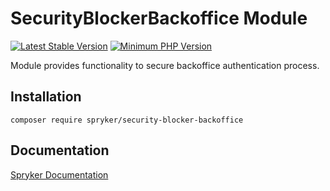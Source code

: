 # SecurityBlockerBackoffice Module
[![Latest Stable Version](https://poser.pugx.org/spryker/security-blocker-backoffice/v/stable.svg)](https://packagist.org/packages/spryker/security-blocker-backoffice)
[![Minimum PHP Version](https://img.shields.io/badge/php-%3E%3D%208.3-8892BF.svg)](https://php.net/)

Module provides functionality to secure backoffice authentication process.

## Installation

```
composer require spryker/security-blocker-backoffice
```

## Documentation

[Spryker Documentation](https://docs.spryker.com)
